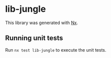 # lib-jungle

This library was generated with [Nx](https://nx.dev).

## Running unit tests

Run `nx test lib-jungle` to execute the unit tests.
